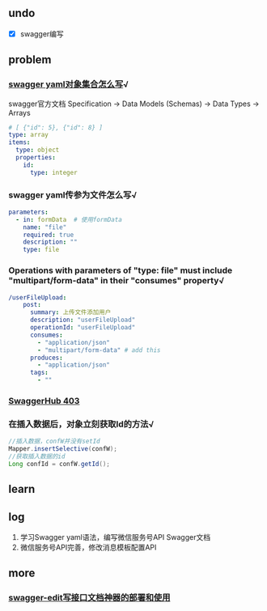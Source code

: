 ## undo

- [x] swagger编写



## problem

### [swagger yaml对象集合怎么写](https://swagger.io/docs/specification/data-models/data-types/)√

swagger官方文档 Specification -> Data Models (Schemas) -> Data Types -> Arrays

```yaml
# [ {"id": 5}, {"id": 8} ]
type: array
items:
  type: object
  properties:
    id:
      type: integer
```

### swagger yaml传参为文件怎么写√

```yaml
parameters:
  - in: formData  # 使用formData
    name: "file"
    required: true
    description: ""
    type: file
```

### Operations with parameters of "type: file" must include "multipart/form-data" in their "consumes" property√

```yaml
/userFileUpload:
    post:
      summary: 上传文件添加用户
      description: "userFileUpload"
      operationId: "userFileUpload"
      consumes:
        - "application/json"
        - "multipart/form-data" # add this
      produces:
        - "application/json"
      tags:
        - ""
```

### [SwaggerHub 403](https://app.swaggerhub.com/apis/yanglonglong/weixinmp/1.0.1#//addOrUpdateConf)



### 在插入数据后，对象立刻获取Id的方法√

```java
//插入数据，confW并没有setId
Mapper.insertSelective(confW);
//获取插入数据的id
Long confId = confW.getId();
```



## learn



## log

1. 学习Swagger yaml语法，编写微信服务号API Swagger文档
2. 微信服务号API完善，修改消息模板配置API



## more

### [swagger-edit写接口文档神器的部署和使用](https://cloud.tencent.com/developer/article/1186313)